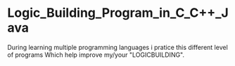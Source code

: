 # Logic_Building_Program_in_C_C++_Java
During learning multiple programming languages i pratice this different level of programs Which help improve my/your "LOGICBUILDING".
